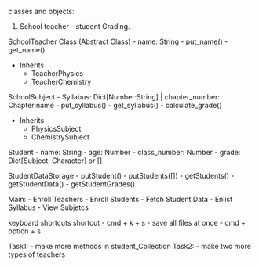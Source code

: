 classes and objects:

1. School teacher - student Grading.

SchoolTeacher Class (Abstract Class)
    - name: String
    - put_name()
    - get_name()
- Inherits
    - TeacherPhysics
    - TeacherChemistry

SchoolSubject
    - Syllabus: Dict[Number:String] | chapter_number: Chapter:name
    - put_syllabus()
    - get_syllabus()
    - calculate_grade()
- Inherits
    - PhysicsSubject
    - ChemistrySubject

Student
    - name: String
    - age: Number
    - class_number: Number
    - grade: Dict[Subject: Character] or []

StudentDataStorage
    - putStudent()
    - putStudents([])
    - getStudents()
    - getStudentData()
    - getStudentGrades()


Main:
    - Enroll Teachers
    - Enroll Students
    - Fetch Student Data
    - Enlist Syllabus
    - View Subjetcs


keyboard shortcuts shortcut - cmd + k + s
    - save all files at once - cmd + option + s
    

Task1:
    - make more methods in student_Collection
Task2: 
    - make two more types of teachers